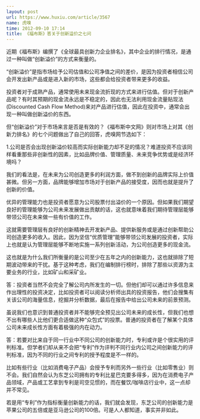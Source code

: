```yaml
---
layout: post
url: https://www.huxiu.com/article/3567
name: 虎嗅
time: 2012-09-10 17:14
title: 《福布斯》答关于创新溢价之七问
---
```

近期《福布斯》编撰了《全球最具创新力企业排名》，其中企业的排行情况，是通过一种叫做“创新溢价”的方式来衡量的。

“创新溢价”是指市场给予公司估值和公司净值之间的差价，是因为投资者相信公司会开发出新产品或是进入新的市场，这些都会给投资者带来更多的收益。

投资者对于成熟产品，通常使用未来现金流折现的方式来进行估值。但对于创新产品呢？有时其预期的现金流永远是不稳定的，因此也无法利用现金流量贴现法(Discounted Cash Flow Method)来对产品进行估值，因此在投资中，通常会出现一种叫做创新溢价的东西。

但“创新溢价”对于市场来言是否是有效的？《福布斯中文网》则对市场上对其《创新力排名》的七个问题做出了自己的回答，虎嗅网节选如下：

1.公司是否会出现创新溢价较高而实际创新能力却不足的情况？难道投资不应该同样看重那些非创新性的因素，比如品牌价值、管理质量、未来竞争优势或是经济环境吗？

我们的看法是，在未来为公司创造更多的利润方面，做不到创新的品牌实际上价值甚微。但另一方面，品牌能够增加市场对于创新产品的接受度，因而也就是提升了创新的价值。

优异的管理能力也是投资者愿意为公司股票付出溢价的一个原因。但如果我们期望良好的管理能够为公司未来发展做出贡献的话，这也就意味着我们期待管理层能够带领公司在未来做一些有价值的工作。

这就需要管理层有良好的创新精神去开发新产品、提供新服务或是通过创新帮助公司创造更多的收入。因此，因为坚信“优质管理”能够带领公司发展的投资者，实际上也就是认为管理层能够不断地实施一系列创新活动，为公司创造更多的现金流。

这也就是为什么我们所衡量的是公司至少在五年之内的创新能力，这也就排除了短期波动带来的干扰。基于这种考虑，我们在编制排行榜时，排除了那些以资源为主要业务的行业，比如矿山和采矿业。

答：投资者当然不会完全了解公司内所发生的一切。但他们却可以通过许多信息来作出理性的投资决定，比如投资者可以阅读分析师出具的投资报告，他们会搜集有关该公司的海量信息，挖掘并分析数据，最后在报告中给出公司未来的前景预测。

虽说我们也意识到普通投资者并不能够完全预见出公司未来的成长性，但我们也想不出有哪些人比他们更合适做这种“众包式”的投票。普通的投资者在了解某个具体公司未来成长性方面有着极强的内在动力。

答：若要对比来自于同一行业中不同公司的创新能力时，专利或许是个很实用的评判标准。但学者们却从来不会把“专利”作为评判不同行业内公司之间创新能力的评判标准，因为不同的行业之间专利的授予程度是不一样的。

比如有些行业（比如消费电子产品）会授予专利而另外一些行业（比如零售业）则不会。我们自然会认为东芝公司拥有的专利比星巴克要多得多，因为在消费电子产品领域，产品或工艺拿到专利是司空见惯的，而在餐饮/咖啡店行业中，这一点却并不常见。

若是用“专利”作为指标衡量创新能力的话，我们就会发现，东芝公司的创新能力是苹果公司的五倍或是亚马逊公司的100倍。可是人人都知道，事实并非如此。

